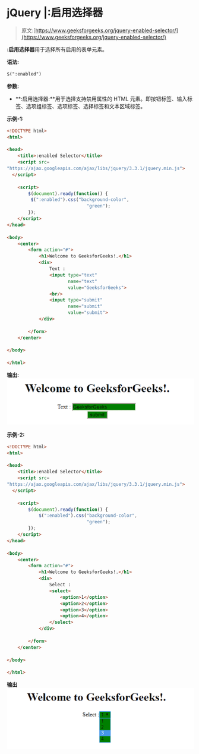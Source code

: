 # jQuery |:启用选择器

> 原文:[https://www.geeksforgeeks.org/jquery-enabled-selector/](https://www.geeksforgeeks.org/jquery-enabled-selector/)

**:启用选择器**用于选择所有启用的表单元素。

**语法:**

```html
$(":enabled")
```

**参数:**

*   **:启用选择器:**用于选择支持禁用属性的 HTML 元素。即按钮标签、输入标签、选项组标签、选项标签、选择标签和文本区域标签。

**示例-1:**

```html
<!DOCTYPE html>
<html>

<head>
    <title>:enabled Selector</title>
    <script src=
"https://ajax.googleapis.com/ajax/libs/jquery/3.3.1/jquery.min.js">
  </script>

    <script>
        $(document).ready(function() {
         $(":enabled").css("background-color",
                              "green");
        });
    </script>
</head>

<body>
    <center>
        <form action="#">
            <h1>Welcome to GeeksforGeeks!.</h1>
            <div>
                Text :
                <input type="text"
                       name="text"
                       value="GeeksforGeeks">
                <br/>
                <input type="submit" 
                       name="submit" 
                       value="submit">
            </div>

        </form>
    </center>

</body>

</html>
```

**输出:**
![](img/6b9f731de90932ec04f4ef4043b8a4a6.png)

**示例-2:**

```html
<!DOCTYPE html>
<html>

<head>
    <title>:enabled Selector</title>
    <script src=
"https://ajax.googleapis.com/ajax/libs/jquery/3.3.1/jquery.min.js">
  </script>

    <script>
        $(document).ready(function() {
            $(":enabled").css("background-color",
                              "green");
        });
    </script>
</head>

<body>
    <center>
        <form action="#">
            <h1>Welcome to GeeksforGeeks!.</h1>
            <div>
                Select :
                <select>
                    <option>1</option>
                    <option>2</option>
                    <option>3</option>
                    <option>4</option>
                </select>
            </div>

        </form>
    </center>

</body>

</html>
```

**输出**
![](img/b04aec1e52671a32b9238eebd4f9fae6.png)